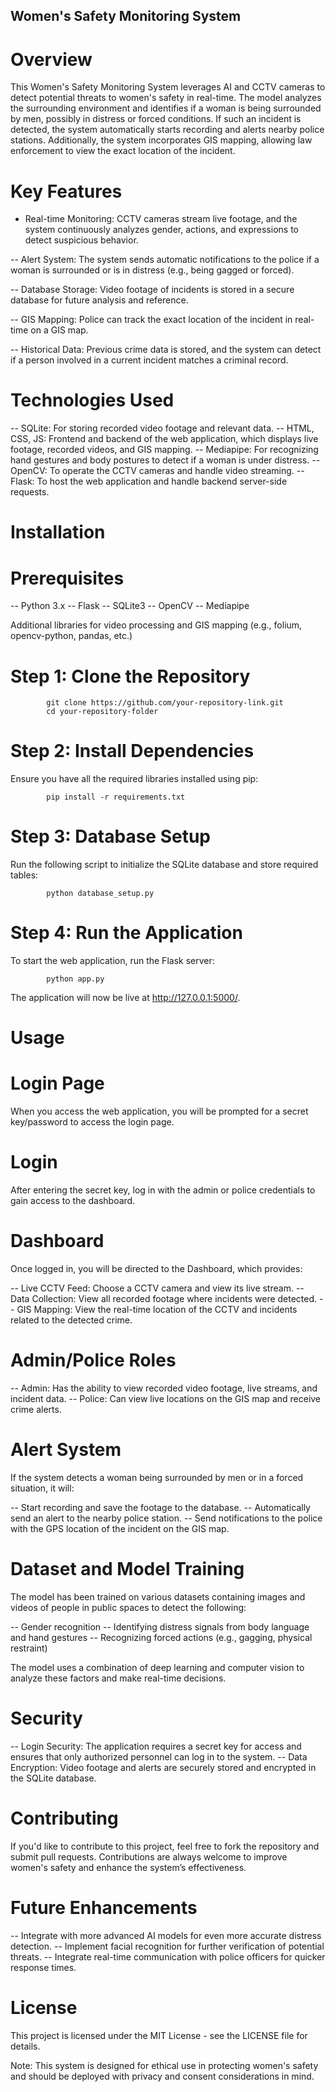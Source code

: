 ## Women's Safety Monitoring System

# Overview

This Women's Safety Monitoring System leverages AI and CCTV cameras to detect potential threats to women's safety in real-time. The model analyzes the surrounding environment and identifies if a woman is being surrounded by men, possibly in distress or forced conditions. If such an incident is detected, the system automatically starts recording and alerts nearby police stations. Additionally, the system incorporates GIS mapping, allowing law enforcement to view the exact location of the incident.

# Key Features

- Real-time Monitoring: CCTV cameras stream live footage, and the system continuously analyzes gender, actions, and expressions to detect suspicious behavior.

-- Alert System: The system sends automatic notifications to the police if a woman is surrounded or is in distress (e.g., being gagged or forced).

-- Database Storage: Video footage of incidents is stored in a secure database for future analysis and reference.

-- GIS Mapping: Police can track the exact location of the incident in real-time on a GIS map.

-- Historical Data: Previous crime data is stored, and the system can detect if a person involved in a current incident matches a criminal record.

# Technologies Used

-- SQLite: For storing recorded video footage and relevant data.
-- HTML, CSS, JS: Frontend and backend of the web application, which displays live footage, recorded videos, and GIS mapping.
-- Mediapipe: For recognizing hand gestures and body postures to detect if a woman is under distress.
-- OpenCV: To operate the CCTV cameras and handle video streaming.
-- Flask: To host the web application and handle backend server-side requests.

# Installation

# Prerequisites

-- Python 3.x
-- Flask
-- SQLite3
-- OpenCV
-- Mediapipe

Additional libraries for video processing and GIS mapping (e.g., folium, opencv-python, pandas, etc.)

# Step 1: Clone the Repository

            git clone https://github.com/your-repository-link.git
            cd your-repository-folder

# Step 2: Install Dependencies

Ensure you have all the required libraries installed using pip:

            pip install -r requirements.txt

# Step 3: Database Setup

Run the following script to initialize the SQLite database and store required tables:

            python database_setup.py

# Step 4: Run the Application

To start the web application, run the Flask server:

            python app.py

The application will now be live at http://127.0.0.1:5000/.

# Usage

# Login Page

When you access the web application, you will be prompted for a secret key/password to access the login page.

# Login

After entering the secret key, log in with the admin or police credentials to gain access to the dashboard.

# Dashboard

Once logged in, you will be directed to the Dashboard, which provides:

-- Live CCTV Feed: Choose a CCTV camera and view its live stream.
-- Data Collection: View all recorded footage where incidents were detected.
-- GIS Mapping: View the real-time location of the CCTV and incidents related to the detected crime.

# Admin/Police Roles

-- Admin: Has the ability to view recorded video footage, live streams, and incident data.
-- Police: Can view live locations on the GIS map and receive crime alerts.

# Alert System

If the system detects a woman being surrounded by men or in a forced situation, it will:

-- Start recording and save the footage to the database.
-- Automatically send an alert to the nearby police station.
-- Send notifications to the police with the GPS location of the incident on the GIS map.

# Dataset and Model Training

The model has been trained on various datasets containing images and videos of people in public spaces to detect the following:

-- Gender recognition
-- Identifying distress signals from body language and hand gestures
-- Recognizing forced actions (e.g., gagging, physical restraint)

The model uses a combination of deep learning and computer vision to analyze these factors and make real-time decisions.

# Security

-- Login Security: The application requires a secret key for access and ensures that only authorized personnel can log in to the system.
-- Data Encryption: Video footage and alerts are securely stored and encrypted in the SQLite database.


# Contributing

If you'd like to contribute to this project, feel free to fork the repository and submit pull requests. Contributions are always welcome to improve women's safety and enhance the system’s effectiveness.

# Future Enhancements

-- Integrate with more advanced AI models for even more accurate distress detection.
-- Implement facial recognition for further verification of potential threats.
-- Integrate real-time communication with police officers for quicker response times.

# License

This project is licensed under the MIT License - see the LICENSE file for details.

Note: This system is designed for ethical use in protecting women's safety and should be deployed with privacy and consent considerations in mind.
